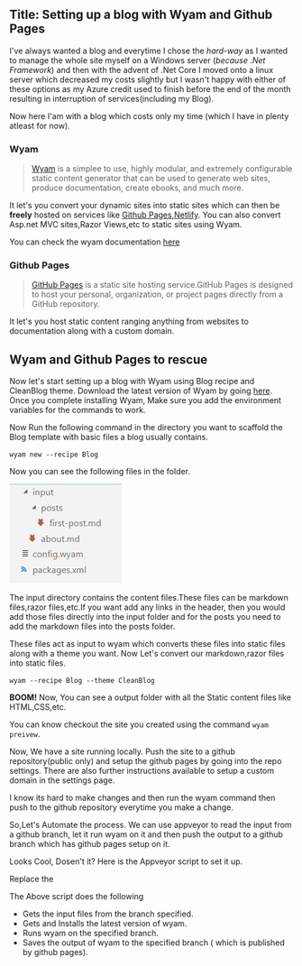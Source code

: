 Title: Setting up a blog with Wyam and Github Pages
---
 I've always wanted a blog and everytime I chose the *hard-way* as I wanted to manage the whole site myself on a Windows server (*because .Net Framework*) and then with the advent of .Net Core I moved onto a linux server which decreased my costs slightly but I wasn't happy with either of these options as my Azure credit used to finish before the end of the month resulting in interruption of services(including my Blog).
  
  Now here I'am with a blog which costs only my time (which I have in plenty atleast for now).

### Wyam

>[Wyam](https://wyam.io/) is a simplee to use, highly modular, and extremely configurable static content generator that can be used to generate web sites, produce documentation, create ebooks, and much more.

It let's you convert your dynamic sites into static sites which can then be **freely** hosted on services like [Github Pages](https://pages.github.com/),[Netlify](https://www.netlify.com/). You can also convert Asp.net MVC sites,Razor Views,etc to static sites using Wyam.

You can check the wyam documentation [here](www.wyam.io/docs)
### Github Pages
>[GitHub Pages](https://pages.github.com/) is a static site hosting service.GitHub Pages is designed to host your personal, organization, or project pages directly from a GitHub repository. 

It let's you host static content ranging anything from websites to documentation along with a custom domain.
## Wyam and Github Pages to rescue

Now let's start setting up a blog with Wyam using Blog recipe and CleanBlog theme.
Download the latest  version of Wyam by going [here](https://github.com/Wyamio/Wyam/releases). Once you complete installing Wyam, Make sure you add the environment variables for the commands to work.

Now Run the following command in the directory you want to scaffold the Blog template with basic files a blog usually contains.
```
wyam new --recipe Blog
```
Now you can see the following files in the folder.

![](../images/directory.png)


The input directory contains the content files.These files can be markdown files,razor files,etc.If you want add any links in the header, then you would add those files directly into the input folder and for the posts you need to add the markdown files into the posts folder.

These files act as input to wyam which converts these files into static files along with a theme you want. Now Let's convert our markdown,razor files into static files.

```
wyam --recipe Blog --theme CleanBlog
```

**BOOM!** Now, You can see a output folder with all the Static content files like HTML,CSS,etc.

You can know checkout the site you created using the command ```wyam preivew```.

Now, We have a site running locally. Push the site to a github repository(public only) and setup the github pages by going into the repo settings. There are also further instructions available to setup a custom domain in the settings page.

I know its hard to make changes  and then run the wyam command then push to the github repository everytime you make a change.

So,Let's Automate the process. We can use appveyor to read the input from a github branch, let it run wyam on it and then push the output to a github branch which has github pages setup on it.

Looks Cool, Dosen't it? Here is the Appveyor script to set it up.
<script src="https://gist.github.com/Pothulapati/2f4c6b0c8b7c0063df2586180ef2c362"></script>

Replace the 

The Above script does the following
* Gets the input files from the branch specified.
* Gets and Installs the latest version of wyam.
* Runs wyam on the specified branch.
* Saves the output of wyam to the specified branch ( which is published by github pages).


























